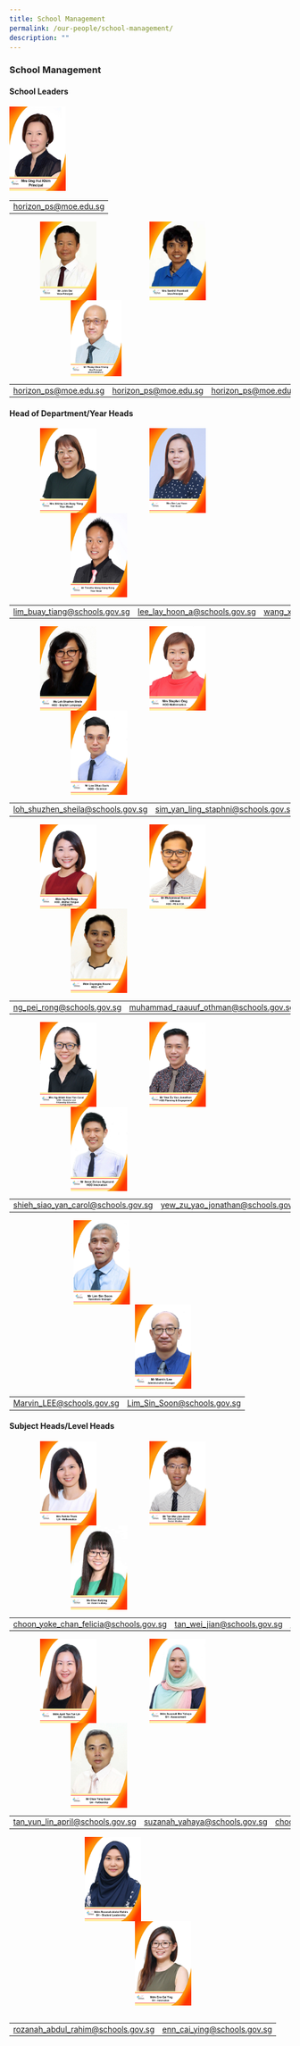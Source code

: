 ```yaml
---
title: School Management
permalink: /our-people/school-management/
description: ""
---
```



### **School Management**

#### **School Leaders**
<img src="/images/schldr1.jpg" style="width:20%">

|  |
|:---:|
| [horizon_ps@moe.edu.sg](horizon_ps@moe.edu.sg) |

<img src="/images/schldr2.jpg" style="width:20%;margin-left:55px;" align = "left">
<img src="/images/schldr3.jpg" style="width:20%;margin-left:95px;" align = "left">
<img src="/images/schldr4.jpg" style="width:18%;margin-left:110px;" align = "left">

<br clear="left">

|  |  |  |
|:---:|:---:|:---:|
| [horizon_ps@moe.edu.sg](horizon_ps@moe.edu.sg) | [horizon_ps@moe.edu.sg](horizon_ps@moe.edu.sg) | [horizon_ps@moe.edu.sg](horizon_ps@moe.edu.sg) |

#### **Head of Department/Year Heads**

<img src="/images/hod1.jpg" style="width:20%;margin-left:55px;" align = "left">
<img src="/images/hod2.jpg" style="width:20%;margin-left:95px;" align = "left">
<img src="/images/hod3.jpg" style="width:20%;margin-left:110px;" align = "left">

<br clear="left">

|  |  |  |
|:---:|:---:|:---:|
| [lim_buay_tiang@schools.gov.sg](lim_buay_tiang@schools.gov.sg) | [lee_lay_hoon_a@schools.gov.sg](lee_lay_hoon_a@schools.gov.sg) | [wang_xiang_rong@schools.gov.sg](wang_xiang_rong@schools.gov.sg) |

<img src="/images/hod4.jpg" style="width:20%;margin-left:55px;" align = "left">
<img src="/images/hod5.jpg" style="width:20%;margin-left:95px;" align = "left">
<img src="/images/hod6.jpg" style="width:20%;margin-left:110px;" align = "left">

<br clear="left">

|  |  |  |
|:---:|:---:|:---:|
| [loh_shuzhen_sheila@schools.gov.sg](loh_shuzhen_sheila@schools.gov.sg) | [sim_yan_ling_staphni@schools.gov.sg](sim_yan_ling_staphni@schools.gov.sg) | [low_zihao@schools.gov.sg](low_zihao@schools.gov.sg) |

<img src="/images/hod7.jpg" style="width:20%;margin-left:55px;" align = "left">
<img src="/images/hod8.jpg" style="width:20%;margin-left:95px;" align = "left">
<img src="/images/hod9.jpg" style="width:20%;margin-left:110px;" align = "left">

<br clear="left">

|  |  |  |
|:---:|:---:|:---:|
| [ng_pei_rong@schools.gov.sg](ng_pei_rong@schools.gov.sg) | [muhammad_raauuf_othman@schools.gov.sg](muhammad_raauuf_othman@schools.gov.sg) | [dayangku_nuurul_aida_fatima@schools.gov.sg](dayangku_nuurul_aida_fatima@schools.gov.sg) |

<img src="/images/hod10.jpg" style="width:20%;margin-left:55px;" align = "left">
<img src="/images/hod11.jpg" style="width:20%;margin-left:95px;" align = "left">
<img src="/images/hod12.jpg" style="width:20%;margin-left:110px;" align = "left">

<br clear="left">

|  |  |  |
|:---:|:---:|:---:|
| [shieh_siao_yan_carol@schools.gov.sg](shieh_siao_yan_carol@schools.gov.sg) | [yew_zu_yao_jonathan@schools.gov.sg](yew_zu_yao_jonathan@schools.gov.sg) | [seow_zichao_sigmund@schools.gov.sg](seow_zichao_sigmund@schools.gov.sg) |

<img src="/images/hod14.jpg" style="width:20%;margin-left:115px;" align = "left">
<img src="/images/hod13.jpg" style="width:20%;margin-left:225px;" align = "left">

<br clear="left">


|  |  |
|:---:|:---:|
| [Marvin_LEE@schools.gov.sg](Marvin_LEE@schools.gov.sg) | [Lim_Sin_Soon@schools.gov.sg](Lim_Sin_Soon@schools.gov.sg) |

#### **Subject Heads/Level Heads**

<img src="/images/subhead1.jpg" style="width:20%;margin-left:55px;" align = "left">
<img src="/images/subhead2.jpg" style="width:20%;margin-left:95px;" align = "left">
<img src="/images/subhead3.jpg" style="width:20%;margin-left:110px;" align = "left">

<br clear="left">

|  |  |  |
|:---:|:---:|:---:|
| [choon_yoke_chan_felicia@schools.gov.sg](choon_yoke_chan_felicia@schools.gov.sg) | [tan_wei_jian@schools.gov.sg](tan_wei_jian@schools.gov.sg) | [chen_kaiying@schools.gov.sg](chen_kaiying@schools.gov.sg) |

<img src="/images/subhead4.jpg" style="width:20%;margin-left:55px;" align = "left">
<img src="/images/subhead5.jpg" style="width:20%;margin-left:95px;" align = "left">
<img src="/images/subhead6.jpg" style="width:20%;margin-left:110px;" align = "left">

<br clear="left">

|  |  |  |
|:---:|:---:|:---:|
| [tan_yun_lin_april@schools.gov.sg](tan_yun_lin_april@schools.gov.sg) | [suzanah_yahaya@schools.gov.sg](suzanah_yahaya@schools.gov.sg) | [choo_yong_guan@schools.gov.sg](choo_yong_guan@schools.gov.sg) |

<img src="/images/subhead7.jpg" style="width:20%;margin-left:135px;" align = "left">
<img src="/images/subhead8.jpg" style="width:20%;margin-left:225px;" align = "left">

<br clear="left">

<br clear="left">

|  |  |
|:---:|:---:|
| [rozanah_abdul_rahim@schools.gov.sg](rozanah_abdul_rahim@schools.gov.sg) | [enn_cai_ying@schools.gov.sg](enn_cai_ying@schools.gov.sg) |
